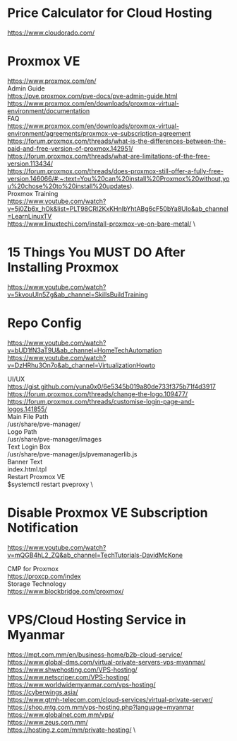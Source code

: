 # Price Calculator for Cloud Hosting
https://www.cloudorado.com/

# Proxmox VE 
https://www.proxmox.com/en/ \
Admin Guide \
https://pve.proxmox.com/pve-docs/pve-admin-guide.html \
https://www.proxmox.com/en/downloads/proxmox-virtual-environment/documentation \
FAQ \
https://www.proxmox.com/en/downloads/proxmox-virtual-environment/agreements/proxmox-ve-subscription-agreement \
https://forum.proxmox.com/threads/what-is-the-differences-between-the-paid-and-free-version-of-proxmox.142951/ \
https://forum.proxmox.com/threads/what-are-limitations-of-the-free-version.113434/ \
https://forum.proxmox.com/threads/does-proxmox-still-offer-a-fully-free-version.146066/#:~:text=You%20can%20install%20Proxmox%20without,you%20chose%20to%20install%20updates). \
Proxmox Training \
https://www.youtube.com/watch?v=5j0Zb6x_hOk&list=PLT98CRl2KxKHnlbYhtABg6cF50bYa8Ulo&ab_channel=LearnLinuxTV \
https://www.linuxtechi.com/install-proxmox-ve-on-bare-metal/ \

# 15 Things You MUST DO After Installing Proxmox
https://www.youtube.com/watch?v=5kvouUIn5Zg&ab_channel=SkillsBuildTraining 

# Repo Config
https://www.youtube.com/watch?v=bUD1fN3aT9U&ab_channel=HomeTechAutomation \
https://www.youtube.com/watch?v=DzHRhu3On7o&ab_channel=VirtualizationHowto

UI/UX \
https://gist.github.com/yuna0x0/6e5345b019a80de733f375b71f4d3917 \
https://forum.proxmox.com/threads/change-the-logo.109477/ \
https://forum.proxmox.com/threads/customise-login-page-and-logos.141855/ \
Main File Path \
/usr/share/pve-manager/ \
Logo Path \
/usr/share/pve-manager/images \
Text Login Box \
/usr/share/pve-manager/js/pvemanagerlib.js \
Banner Text \
index.html.tpl \
Restart Proxmox VE \
$systemctl restart pveproxy \
# Disable Proxmox VE Subscription Notification
https://www.youtube.com/watch?v=mQGB4hL2_ZQ&ab_channel=TechTutorials-DavidMcKone

CMP for Proxmox \
https://proxcp.com/index \
Storage Technology \
https://www.blockbridge.com/proxmox/

# VPS/Cloud Hosting Service in Myanmar
https://mpt.com.mm/en/business-home/b2b-cloud-service/ \
https://www.global-dms.com/virtual-private-servers-vps-myanmar/ \
https://www.shwehosting.com/VPS-hosting/ \
https://www.netscriper.com/VPS-hosting/ \
https://www.worldwidemyanmar.com/vps-hosting/ \
https://cyberwings.asia/ \
https://www.gtmh-telecom.com/cloud-services/virtual-private-server/ \
https://shop.mtg.com.mm/vps-hosting.php?language=myanmar \
https://www.globalnet.com.mm/vps/ \
https://www.zeus.com.mm/ \
https://hosting.z.com/mm/private-hosting/ \
